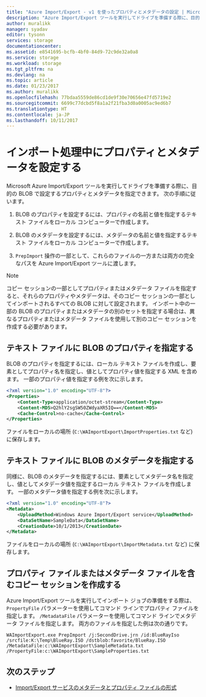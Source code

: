 ```yaml
---
title: "Azure Import/Export - v1 を使ったプロパティとメタデータの設定 | Microsoft Docs"
description: "Azure Import/Export ツールを実行してドライブを準備する際に、目的の BLOB で設定するプロパティとメタデータを指定する方法について説明します。 このリファレンスでは、Import/Export ツール v1 について説明します。"
author: muralikk
manager: syadav
editor: tysonn
services: storage
documentationcenter: 
ms.assetid: e8541695-bcfb-4bf0-84d9-72c9de32a0a8
ms.service: storage
ms.workload: storage
ms.tgt_pltfrm: na
ms.devlang: na
ms.topic: article
ms.date: 01/23/2017
ms.author: muralikk
ms.openlocfilehash: 77bdaa5559de86cd1de9f30e70656e47fd5719e2
ms.sourcegitcommit: 6699c77dcbd5f8a1a2f21fba3d0a0005ac9ed6b7
ms.translationtype: HT
ms.contentlocale: ja-JP
ms.lasthandoff: 10/11/2017
---
```

# <a name="setting-properties-and-metadata-during-the-import-process"></a>インポート処理中にプロパティとメタデータを設定する
Microsoft Azure Import/Export ツールを実行してドライブを準備する際に、目的の BLOB で設定するプロパティとメタデータを指定できます。 次の手順に従います。  
  
1.  BLOB のプロパティを設定するには、プロパティの名前と値を指定するテキスト ファイルをローカル コンピューターで作成します。  
  
2.  BLOB のメタデータを設定するには、メタデータの名前と値を指定するテキスト ファイルをローカル コンピューターで作成します。  
  
3.  `PrepImport` 操作の一部として、これらのファイルの一方または両方の完全なパスを Azure Import/Export ツールに渡します。  
  
> [!NOTE]
>  コピー セッションの一部としてプロパティまたはメタデータ ファイルを指定すると、それらのプロパティやメタデータは、そのコピー セッションの一部としてインポートされるすべての BLOB に対して設定されます。 インポート中の一部の BLOB のプロパティまたはメタデータの別のセットを指定する場合は、異なるプロパティまたはメタデータ ファイルを使用して別のコピー セッションを作成する必要があります。  
  
## <a name="specify-blob-properties-in-a-text-file"></a>テキスト ファイルに BLOB のプロパティを指定する  
BLOB のプロパティを指定するには、ローカル テキスト ファイルを作成し、要素としてプロパティ名を指定し、値としてプロパティ値を指定する XML を含めます。 一部のプロパティ値を指定する例を次に示します。  
  
```xml
<?xml version="1.0" encoding="UTF-8"?>  
<Properties>  
    <Content-Type>application/octet-stream</Content-Type>  
    <Content-MD5>Q2hlY2sgSW50ZWdyaXR5IQ==</Content-MD5>  
    <Cache-Control>no-cache</Cache-Control>  
</Properties>  
```
  
ファイルをローカルの場所 (`C:\WAImportExport\ImportProperties.txt` など) に保存します。  
  
## <a name="specify-blob-metadata-in-a-text-file"></a>テキスト ファイルに BLOB のメタデータを指定する  
同様に、BLOB のメタデータを指定するには、要素としてメタデータ名を指定し、値としてメタデータ値を指定するローカル テキスト ファイルを作成します。 一部のメタデータ値を指定する例を次に示します。  
  
```xml
<?xml version="1.0" encoding="UTF-8"?>  
<Metadata>  
    <UploadMethod>Windows Azure Import/Export service</UploadMethod>  
    <DataSetName>SampleData</DataSetName>  
    <CreationDate>10/1/2013</CreationDate>  
</Metadata>  
```
  
ファイルをローカルの場所 (`C:\WAImportExport\ImportMetadata.txt` など) に保存します。  
  
## <a name="create-a-copy-session-including-the-properties-or-metadata-files"></a>プロパティ ファイルまたはメタデータ ファイルを含むコピー セッションを作成する  
Azure Import/Export ツールを実行してインポート ジョブの準備をする際は、`PropertyFile` パラメーターを使用してコマンド ラインでプロパティ ファイルを指定します。 `/MetadataFile` パラメーターを使用してコマンド ラインでメタデータ ファイルを指定します。 両方のファイルを指定した例は次の通りです。  
  
```
WAImportExport.exe PrepImport /j:SecondDrive.jrn /id:BlueRayIso /srcfile:K:\Temp\BlueRay.ISO /dstblob:favorite/BlueRay.ISO /MetadataFile:c:\WAImportExport\SampleMetadata.txt /PropertyFile:c:\WAImportExport\SampleProperties.txt  
```
  
## <a name="next-steps"></a>次のステップ

* [Import/Export サービスのメタデータとプロパティ ファイルの形式](../storage-import-export-file-format-metadata-and-properties.md)
